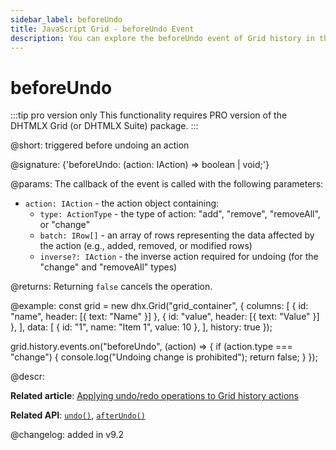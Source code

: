 ```yaml
---
sidebar_label: beforeUndo
title: JavaScript Grid - beforeUndo Event 
description: You can explore the beforeUndo event of Grid history in the documentation of the DHTMLX JavaScript UI library. Browse developer guides and API reference, try out code examples and live demos, and download a free 30-day evaluation version of DHTMLX Suite.
---
```


# beforeUndo

:::tip pro version only 
This functionality requires PRO version of the DHTMLX Grid (or DHTMLX Suite) package.
:::

@short: triggered before undoing an action

@signature: {'beforeUndo: (action: IAction) => boolean | void;'}

@params:
The callback of the event is called with the following parameters:
- `action: IAction` - the action object containing:
    - `type: ActionType` - the type of action: "add", "remove", "removeAll", or "change"
    - `batch: IRow[]` - an array of rows representing the data affected by the action (e.g., added, removed, or modified rows)
    - `inverse?: IAction` - the inverse action required for undoing (for the "change" and "removeAll" types)

@returns:
Returning `false` cancels the operation.

@example:
const grid = new dhx.Grid("grid_container", {
    columns: [
        { id: "name", header: [{ text: "Name" }] },
        { id: "value", header: [{ text: "Value" }] },
    ],
    data: [
        { id: "1", name: "Item 1", value: 10 },
    ],
    history: true
});

grid.history.events.on("beforeUndo", (action) => {
    if (action.type === "change") {
        console.log("Undoing change is prohibited");
        return false;
    }
});

@descr:

**Related article**: [Applying undo/redo operations to Grid history actions](grid/usage_history.md/#applying-undoredo-operations-to-grid-history-actions)

**Related API**: [`undo()`](grid/api/history/undo_method.md), [`afterUndo()`](grid/api/history/afterundo_event.md)

@changelog:
added in v9.2